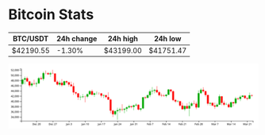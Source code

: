# Bitcoin Stats

BTC/USDT|24h change|24h high|24h low|
|---|---|---|---|
|$42190.55|-1.30%|$43199.00|$41751.47|

<img src="./chart.svg">
